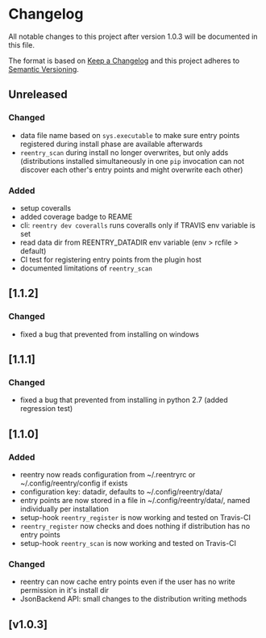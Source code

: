 # Changelog
All notable changes to this project after version 1.0.3 will be documented in this file.

The format is based on [Keep a Changelog](http://keepachangelog.com/en/1.0.0/)
and this project adheres to [Semantic Versioning](http://semver.org/spec/v2.0.0.html).

## Unreleased

### Changed
 - data file name based on `sys.executable` to make sure entry points registered during install phase are available afterwards
 - `reentry_scan` during install no longer overwrites, but only adds (distributions installed simultaneously in one `pip` invocation can not discover each other's entry points and might overwrite each other)

### Added
 - setup coveralls
 - added coverage badge to REAME
 - cli: `reentry dev coveralls` runs coveralls only if TRAVIS env variable is set
 - read data dir from REENTRY_DATADIR env variable (env > rcfile > default)
 - CI test for registering entry points from the plugin host
 - documented limitations of `reentry_scan`

## [1.1.2]

### Changed
 - fixed a bug that prevented from installing on windows

## [1.1.1]

### Changed
 - fixed a bug that prevented from installing in python 2.7 (added regression test)

## [1.1.0]

### Added
 - reentry now reads configuration from ~/.reentryrc or ~/.config/reentry/config if exists
 - configuration key: datadir, defaults to ~/.config/reentry/data/
 - entry points are now stored in a file in ~/.config/reentry/data/, named individually per installation
 - setup-hook `reentry_register` is now working and tested on Travis-CI
 - `reentry_register` now checks and does nothing if distribution has no entry points
 - setup-hook `reentry_scan` is now working and tested on Travis-CI

### Changed
 - reentry can now cache entry points even if the user has no write permission in it's install dir
 - JsonBackend API: small changes to the distribution writing methods

 ## [v1.0.3]
